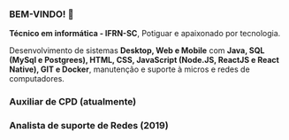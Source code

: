 ### BEM-VINDO! 👋

**Técnico em informática - IFRN-SC**, Potiguar e apaixonado por tecnologia.

Desenvolvimento de sistemas **Desktop, Web e Mobile** com **Java, SQL (MySql e Postgrees), HTML, CSS, JavaScript (Node.JS, ReactJS e React Native), GIT e Docker**, manutenção e suporte à micros e redes de computadores.

### Auxiliar de CPD (atualmente)

### Analista de suporte de Redes (2019)

